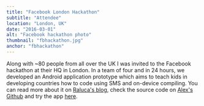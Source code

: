 ```yaml
---
title: "Facebook London Hackathon"
subtitle: "Attendee"
location: "London, UK"
date: "2016-03-01"
alt: "Facebook hackathon photo"
thumbnail: "fbhackathon.jpg"
anchor: "fbhackathon"
---
```

Along with ~80 people from all over the UK I was invited to the Facebook hackathon at their HQ in London. In a team of four and in 24 hours, we developed an Android application prototype which aims to teach kids in developing countries how to code using SMS and on-device compiling. You can read more about it on [Raluca's blog](http://ralucageorgescu.co.uk/facebook-hackathon/), check the source code on [Alex's Github](https://github.com/dragosthealex/hackerLite) and try the app [here](https://selene.hud.ac.uk/u1252286/hackerLite/www/#/tab/tutorial).